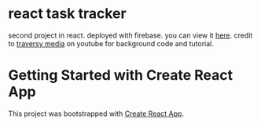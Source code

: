 # react task tracker
second project in react. deployed with firebase. you can view it [here](https://react-task-tracker-a79d9.web.app/).
credit to [traversy media](https://www.youtube.com/watch?v=w7ejDZ8SWv8) on youtube for background code and tutorial.


# Getting Started with Create React App

This project was bootstrapped with [Create React App](https://github.com/facebook/create-react-app).